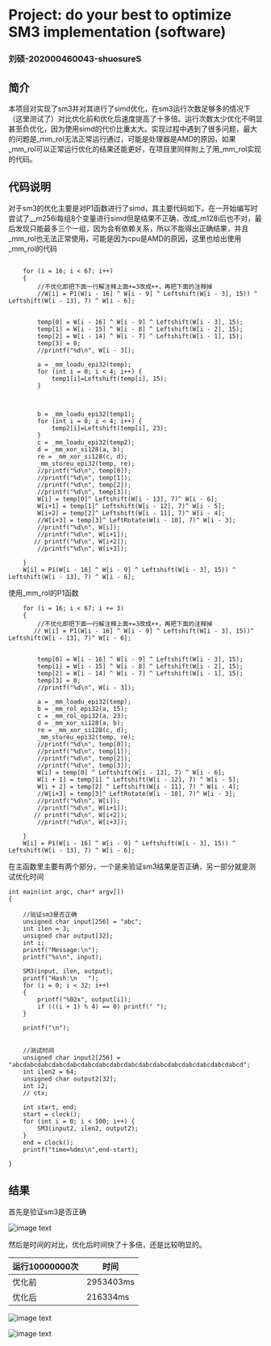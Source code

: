 # Project: do your best to optimize SM3 implementation (software)

### 刘硕-202000460043-shuosureS

## 简介

本项目对实现了sm3并对其进行了simd优化，在sm3运行次数足够多的情况下（这里测试了）对比优化前和优化后速度提高了十多倍。运行次数太少优化不明显甚至负优化，因为使用simd的代价比重太大。实现过程中遇到了很多问题，最大的问题是_mm_rol无法正常运行通过，可能是处理器是AMD的原因，如果_mm_rol可以正常运行优化的结果还能更好，在项目里同样附上了用_mm_rol实现的代码。

## 代码说明

对于sm3的优化主要是对P1函数进行了simd，其主要代码如下。在一开始编写时尝试了__m256i每组8个变量进行simd但是结果不正确，改成_m128i后也不对，最后发现只能最多三个一组，因为会有依赖关系，所以不能得出正确结果，并且_mm_rol也无法正常使用，可能是因为cpu是AMD的原因，这里也给出使用_mm_rol的代码

```c_cpp

    for (i = 16; i < 67; i++)
    {
        //不优化即把下面一行解注释上面+=3改成++，再把下面的注释掉
        //W[i] = P1(W[i - 16] ^ W[i - 9] ^ Leftshift(W[i - 3], 15)) ^ Leftshift(W[i - 13], 7) ^ W[i - 6];
       
      
        temp[0] = W[i - 16] ^ W[i - 9] ^ Leftshift(W[i - 3], 15);
        temp[1] = W[i - 15] ^ W[i - 8] ^ Leftshift(W[i - 2], 15);
        temp[2] = W[i - 14] ^ W[i - 7] ^ Leftshift(W[i - 1], 15);
        temp[3] = 0;
        //printf("%d\n", W[i - 3]);
        
        a = _mm_loadu_epi32(temp);
        for (int i = 0; i < 4; i++) {
            temp1[i]=Leftshift(temp[i], 15);
        }
        
        

        b = _mm_loadu_epi32(temp1);
        for (int i = 0; i < 4; i++) {
            temp2[i]=Leftshift(temp[i], 23);
        }
        c = _mm_loadu_epi32(temp2);
        d = _mm_xor_si128(a, b);
        re = _mm_xor_si128(c, d);
        _mm_storeu_epi32(temp, re);
        //printf("%d\n", temp[0]);
        //printf("%d\n", temp[1]);
        //printf("%d\n", temp[2]);
        //printf("%d\n", temp[3]);
        W[i] = temp[0]^ Leftshift(W[i - 13], 7)^ W[i - 6];
        W[i+1] = temp[1]^ Leftshift(W[i - 12], 7)^ W[i - 5];
        W[i+2] = temp[2]^ Leftshift(W[i - 11], 7)^ W[i - 4];
        //W[i+3] = temp[3]^ LeftRotate(W[i - 10], 7)^ W[i - 3];
        //printf("%d\n", W[i]);
        //printf("%d\n", W[i+1]);
       // printf("%d\n", W[i+2]);
        //printf("%d\n", W[i+3]);
       
    }
    W[i] = P1(W[i - 16] ^ W[i - 9] ^ Leftshift(W[i - 3], 15)) ^ Leftshift(W[i - 13], 7) ^ W[i - 6];
```

使用_mm_rol的P1函数

```c_cpp
    for (i = 16; i < 67; i += 3)
    {
        //不优化即把下面一行解注释上面+=3改成++，再把下面的注释掉
       // W[i] = P1(W[i - 16] ^ W[i - 9] ^ Leftshift(W[i - 3], 15))^ Leftshift(W[i - 13], 7)^ W[i - 6];


        temp[0] = W[i - 16] ^ W[i - 9] ^ Leftshift(W[i - 3], 15);
        temp[1] = W[i - 15] ^ W[i - 8] ^ Leftshift(W[i - 2], 15);
        temp[2] = W[i - 14] ^ W[i - 7] ^ Leftshift(W[i - 1], 15);
        temp[3] = 0;
        //printf("%d\n", W[i - 3]);

        a = _mm_loadu_epi32(temp);
        b = _mm_rol_epi32(a, 15);
        c = _mm_rol_epi32(a, 23);
        d = _mm_xor_si128(a, b);
        re = _mm_xor_si128(c, d);
        _mm_storeu_epi32(temp, re);
        //printf("%d\n", temp[0]);
        //printf("%d\n", temp[1]);
        //printf("%d\n", temp[2]);
        //printf("%d\n", temp[3]);
        W[i] = temp[0] ^ Leftshift(W[i - 13], 7) ^ W[i - 6];
        W[i + 1] = temp[1] ^ Leftshift(W[i - 12], 7) ^ W[i - 5];
        W[i + 2] = temp[2] ^ Leftshift(W[i - 11], 7) ^ W[i - 4];
        //W[i+3] = temp[3]^ LeftRotate(W[i - 10], 7)^ W[i - 3];
        //printf("%d\n", W[i]);
        //printf("%d\n", W[i+1]);
       // printf("%d\n", W[i+2]);
        //printf("%d\n", W[i+3]);

    }
    W[i] = P1(W[i - 16] ^ W[i - 9] ^ Leftshift(W[i - 3], 15)) ^ Leftshift(W[i - 13], 7) ^ W[i - 6];
```

在主函数里主要有两个部分，一个是来验证sm3结果是否正确，另一部分就是测试优化时间

```c_cpp
int main(int argc, char* argv[])
{
 
    //验证sm3是否正确
    unsigned char input[256] = "abc";
    int ilen = 3;
    unsigned char output[32];
    int i;
    printf("Message:\n");
    printf("%s\n", input);

    SM3(input, ilen, output);
    printf("Hash:\n   ");
    for (i = 0; i < 32; i++)
    {
        printf("%02x", output[i]);
        if (((i + 1) % 4) == 0) printf(" ");
    }

    printf("\n");
   
    
    //测试时间
    unsigned char input2[256] = "abcdabcdabcdabcdabcdabcdabcdabcdabcdabcdabcdabcdabcdabcdabcdabcd";
    int ilen2 = 64;
    unsigned char output2[32];
    int i2;
    // ctx;

    int start, end;
    start = clock();
    for (int i = 0; i < 100; i++) {
        SM3(input2, ilen2, output2);
    }
    end = clock();
    printf("time=%dms\n",end-start);
    
}
```

## 结果

首先是验证sm3是否正确

![image text](attachment:09f2f52cc514f540633c2cdd202b4a55)

然后是时间的对比，优化后时间快了十多倍，还是比较明显的。

|运行10000000次|时间|
|--|--|
|优化前|2953403ms|
|优化后|216334ms|

![image text](attachment:fa6ae8c9f20ad07cd848f2389a43f720)

![image text](attachment:3b5da8ab7a77dcebaf3ec7efd88fcdad)
